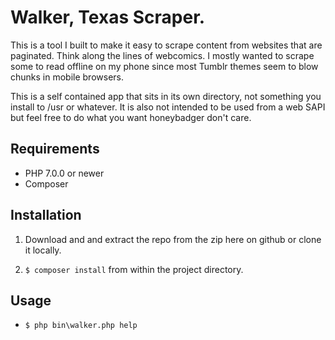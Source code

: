 # Walker, Texas Scraper.

This is a tool I built to make it easy to scrape content from websites that
are paginated. Think along the lines of webcomics. I mostly wanted to scrape
some to read offline on my phone since most Tumblr themes seem to blow chunks
in mobile browsers.

This is a self contained app that sits in its own directory, not something
you install to /usr or whatever. It is also not intended to be used from
a web SAPI but feel free to do what you want honeybadger don't care.

## Requirements

* PHP 7.0.0 or newer
* Composer

## Installation

1. Download and and extract the repo from the zip here on github or clone it
locally.

2. `$ composer install` from within the project directory.

## Usage

* `$ php bin\walker.php help`
